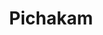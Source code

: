 ---
title: Pichakam
category: single_rooms
roomtype: Single Rooms
rspec: 560 ft² / 52 m² / Park View / 2 Guests
spec:
- 560 ft2
- 2 Guests
- 1 Bed
- 1 Bathroom
para1: With a 180° view of the landscape, overlooking the central courtyard, this single room is very airy and bright.
images: 
  - src: "/images/roomdp/Single 3- Pichakam/Single Room 3- Main.jpeg"
    alt: "image 1"
  - src: "/images/roomdp/Single 3- Pichakam/Single Room 3- Bathroom.jpeg"
    alt: "image 2"
otherrooms:
- Neelathamara
- Parijatham
- Chembarathy
---